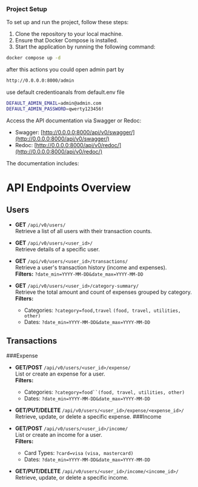 ### Project Setup

To set up and run the project, follow these steps:

1. Clone the repository to your local machine.
2. Ensure that Docker Compose is installed.
3. Start the application by running the following command:

```bash
docker compose up -d
```
after  this actions you could open admin part by 
```bash
http://0.0.0.0:8000/admin 
```
use default credentioanals from default.env file
```bash
DEFAULT_ADMIN_EMAIL=admin@admin.com
DEFAULT_ADMIN_PASSWORD=qwerty123456!
```
Access the API documentation via Swagger or Redoc:

- Swagger: [http://0.0.0.0:8000/api/v0/swagger/](http://0.0.0.0:8000/api/v0/swagger/)
- Redoc: [http://0.0.0.0:8000/api/v0/redoc/](http://0.0.0.0:8000/api/v0/redoc/)

The documentation includes:
# API Endpoints Overview

## Users
- **GET** `/api/v0/users/`  
  Retrieve a list of all users with their transaction counts.

- **GET** `/api/v0/users/<user_id>/`  
  Retrieve details of a specific user.

- **GET** `/api/v0/users/<user_id>/transactions/`  
  Retrieve a user's transaction history (income and expenses).  
  **Filters:** `?date_min=YYYY-MM-DD&date_max=YYYY-MM-DD`

- **GET** `/api/v0/users/<user_id>/category-summary/`  
  Retrieve the total amount and count of expenses grouped by category.
  **Filters:**  
  - Categories: `?category=food,travel` `(food, travel, utilities, other)`
  - Dates: `?date_min=YYYY-MM-DD&date_max=YYYY-MM-DD`
    
## Transactions
###Expense
- **GET/POST** `/api/v0/users/<user_id>/expense/`  
  List or create an expense for a user.  
  **Filters:**  
  - Categories: `?category=food``(food, travel, utilities, other)`
  - Dates: `?date_min=YYYY-MM-DD&date_max=YYYY-MM-DD`

- **GET/PUT/DELETE** `/api/v0/users/<user_id>/expense/<expense_id>/`  
  Retrieve, update, or delete a specific expense.
###Income
- **GET/POST** `/api/v0/users/<user_id>/income/`  
  List or create an income for a user.  
  **Filters:**  
  - Card Types: `?card=visa` `(visa, mastercard)`
  - Dates: `?date_min=YYYY-MM-DD&date_max=YYYY-MM-DD`

- **GET/PUT/DELETE** `/api/v0/users/<user_id>/income/<income_id>/`  
  Retrieve, update, or delete a specific income.
